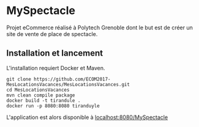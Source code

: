 # MySpectacle

Projet eCommerce réalisé à Polytech Grenoble dont le but est de créer un site de vente de place de spectacle.

## Installation et lancement 

L'installation requiert Docker et Maven.

```
git clone https://github.com/ECOM2017-MesLocationsVacances/MesLocationsVacances.git
cd MesLocationsVacances
mvn clean compile package 
docker build -t tirandule .
docker run -p 8080:8080 tiranduyle
```

L'application est alors disponible à [localhost:8080/MySpectacle](http://localhost:8080/MySpectacle)

